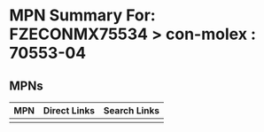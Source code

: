 



# MPN Summary For: FZECONMX75534 > con-molex : 70553-04

## MPNs
  

|MPN|Direct Links|Search Links|
| :--- | :--- | :--- |
||||
